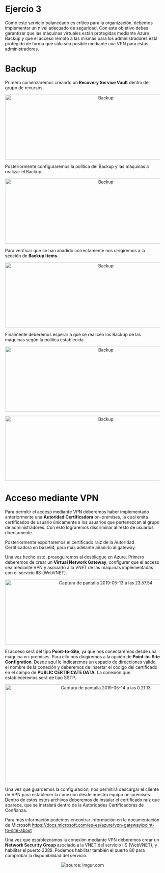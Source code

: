 # Ejercio 3

Como este servicio balanceado es crítico para la organización, debemos implementar un nivel adecuado de seguridad. Con este objetivo debes garantizar que las máquinas virtuales están protegidas mediante Azure Backup y que el acceso remoto a las mismas para los administradores está protegido de forma que sólo sea posible mediante una VPN para estos administradores.

# Backup

Primero comenzaremos creando un **Recovery Service Vault** dentro del grupo de recursos.

<p align="center">
  <img src="https://live.staticflickr.com/65535/40877550653_a105fdd5b9_o.jpg" width="640" height="211" alt="Backup">
</p>

Posteriormente configuraremos la política del Backup y las máquinas a realizar el Backup.

<p align="center">
  <img src="https://live.staticflickr.com/65535/40877576023_04f6fd1169_o.png" width="640" height="211" alt="Backup">
</p>

Para verificar que se han añadido correctamente nos dirigiremos a la sección de **Backup Items**.

<p align="center">
  <img src="https://live.staticflickr.com/65535/40877586713_0ea3ac2799_o.png" width="640" height="211" alt="Backup">
</p>

Finalmente deberemos esperar a que se realicen los Backup de las máquinas según la política establecida.

<p align="center">
  <img src="https://live.staticflickr.com/65535/33966983798_b9bdb0e27a_o.png" width="640" height="211" alt="Backup">
</p>

<p align="center">
  <img src="https://live.staticflickr.com/65535/47844403751_2302b17fb3_o.png" width="640" height="211" alt="Backup">
</p>

# Acceso mediante VPN

Para permitir el acceso mediante VPN deberemos haber implementado anteriormente una **Autoridad Certificadora** on-premises, la cual emita certificados de usuario únicamente a los usuarios que pertenezcan al grupo de administradores. Con esto lograremos discriminar al resto de usuarios directamente.

Posteriormente exportaremos el certificado raiz de la Autoridad Certificadora en base64, para más adelante añadirlo al gateway.

Una vez hecho esto, proseguiremos al despliegue en Azure. Primero deberemos de crear un **Virtual Network Gateway**, configurar que el acceso sea mediante VPN y asociarlo a la VNET de las máquinas implementadas con el servicio IIS (WebVNET).

<p align="center">
  <img src="https://live.staticflickr.com/65535/33967043368_7301ff6a01_z.jpg" width="640" height="211" alt="Captura de pantalla 2019-05-13 a las 23.57.54">
</p>

El acceso será del tipo **Point-to-Site**, ya que nos conectaremos desde una máquina on-premises. Para ello nos dirigiremos a la opción de **Point-to-Site Configration**. Desde aquí le indicaremos un espacio de direcciones válido, el nombre de la conexión y deberemos de insertar el código del certificado en el campo de **PUBLIC CERTIFICATE DATA**. La conexión que estableceremos será de tipo SSTP.

<p align="center">
  <img src="https://live.staticflickr.com/65535/47844555131_8e7b1d2a58_z.jpg" width="640" height="318" alt="Captura de pantalla 2019-05-14 a las 0.21.13">
</p>

Una vez que guardemos la configuración, nos permitirá descargar el cliente de VPN para establecer la conexión desde nuestro equipo on-premises. Dentro de estos estos archivos deberemos de instalar el certificado raíz que aparece, que se instalará dentro de la Autoridades Certificadoras de Confianza.

Para más información podemos encontrar información en la documentación de Microsoft https://docs.microsoft.com/es-es/azure/vpn-gateway/point-to-site-about

Una vez que establezcamos la conexión mediante VPN deberemos crear un **Network Security Group** asociado a la VNET del servicio IIS (WebVNET), y habilitar el puerto 3389. Podemos habilitar también el puerto 80 para comprobar la disponibilidad del servicio.

<p align="center">
  <img src="https://i.imgur.com/QcrptPsm.png?1" title="source: imgur.com" />
</p>

